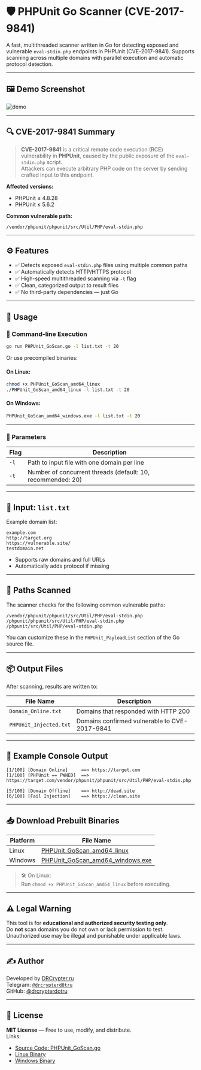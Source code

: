 # 🛡️ PHPUnit Go Scanner (CVE-2017-9841)

A fast, multithreaded scanner written in Go for detecting exposed and vulnerable `eval-stdin.php` endpoints in PHPUnit (CVE-2017-9841). Supports scanning across multiple domains with parallel execution and automatic protocol detection.

---

## 🖼 Demo Screenshot

![demo](https://raw.githubusercontent.com/drcrypterdotru/PHPUnit-GoScan/refs/heads/main/demo.png)

---

## 🔍 CVE-2017-9841 Summary

> **CVE-2017-9841** is a critical remote code execution (RCE) vulnerability in **PHPUnit**, caused by the public exposure of the `eval-stdin.php` script.  
> Attackers can execute arbitrary PHP code on the server by sending crafted input to this endpoint.

**Affected versions:**
- PHPUnit ≤ 4.8.28
- PHPUnit ≤ 5.6.2

**Common vulnerable path:**
```
/vendor/phpunit/phpunit/src/Util/PHP/eval-stdin.php
```

---

## ⚙️ Features

- ✅ Detects exposed `eval-stdin.php` files using multiple common paths
- ✅ Automatically detects HTTP/HTTPS protocol
- ✅ High-speed multithreaded scanning via `-t` flag
- ✅ Clean, categorized output to result files
- ✅ No third-party dependencies — just Go

---

## 🚀 Usage

### 🔧 Command-line Execution
```bash
go run PHPUnit_GoScan.go -l list.txt -t 20
```

Or use precompiled binaries:

#### On Linux:
```bash
chmod +x PHPUnit_GoScan_amd64_linux
./PHPUnit_GoScan_amd64_linux -l list.txt -t 20
```

#### On Windows:
```cmd
PHPUnit_GoScan_amd64_windows.exe -l list.txt -t 20
```

---

### 📌 Parameters

| Flag   | Description                                         |
|--------|-----------------------------------------------------|
| `-l`   | Path to input file with one domain per line         |
| `-t`   | Number of concurrent threads (default: 10, recommended: 20) |

---

## 📁 Input: `list.txt`

Example domain list:
```
example.com
http://target.org
https://vulnerable.site/
testdomain.net
```

- Supports raw domains and full URLs
- Automatically adds protocol if missing

---

## 🔎 Paths Scanned

The scanner checks for the following common vulnerable paths:
```
/vendor/phpunit/phpunit/src/Util/PHP/eval-stdin.php
/phpunit/phpunit/src/Util/PHP/eval-stdin.php
/phpunit/src/Util/PHP/eval-stdin.php
```

You can customize these in the `PHPUnit_PayloadList` section of the Go source file.

---

## 📦 Output Files

After scanning, results are written to:

| File Name              | Description                                 |
|------------------------|---------------------------------------------|
| `Domain_Online.txt`    | Domains that responded with HTTP 200        |
| `PHPUnit_Injected.txt` | Domains confirmed vulnerable to CVE-2017-9841 |

---

## 🧪 Example Console Output

```
[1/100] [Domain Online]     ==> https://target.com
[1/100] [PHPUnit == PWNED]  ==> https://target.com/vendor/phpunit/phpunit/src/Util/PHP/eval-stdin.php

[5/100] [Domain Offline]    ==> http://dead.site
[6/100] [Fail Injection]    ==> https://clean.site
```

---

## 📥 Download Prebuilt Binaries

| Platform | File Name                          |
|----------|-------------------------------------|
| Linux    | [PHPUnit_GoScan_amd64_linux](https://github.com/drcrypterdotru/PHPUnit-GoScan/releases/download/v1.0.0/PHPUnit_GoScan_amd64_linux) |
| Windows  | [PHPUnit_GoScan_amd64_windows.exe](https://github.com/drcrypterdotru/PHPUnit-GoScan/releases/download/v1.0.0/PHPUnit_GoScan_amd64_windows.exe) |

> 🛠 On Linux:  
> Run `chmod +x PHPUnit_GoScan_amd64_linux` before executing.


---

## ⚠️ Legal Warning

This tool is for **educational and authorized security testing only**.  
Do **not** scan domains you do not own or lack permission to test.  
Unauthorized use may be illegal and punishable under applicable laws.

---

## ✍️ Author

Developed by [DRCrypter.ru](https://drcypter.ru)  
Telegram: [`@drcrypterd0tru`](https://t.me/drcrypterd0tru)  
GitHub: [@drcrypterdotru](https://github.com/drcrypterdotru)

---

## 📘 License

**MIT License** — Free to use, modify, and distribute.  
Links:
- [Source Code: PHPUnit_GoScan.go](https://github.com/drcrypterdotru/PHPUnit-GoScan/blob/main/PHPUnit_GoScan.go)
- [Linux Binary](https://github.com/drcrypterdotru/PHPUnit-GoScan/blob/main/PHPUnit_GoScan_amd64_linux)
- [Windows Binary](https://github.com/drcrypterdotru/PHPUnit-GoScan/blob/main/PHPUnit_GoScan_amd64_windows.exe)